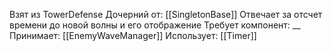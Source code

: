 Взят из TowerDefense
Дочерний от: [[SingletonBase]]
Отвечает за отсчет времени до новой волны и его отображение
Требует компонент: __
Принимает: 
[[EnemyWaveManager]]
Использует: 
[[Timer]]